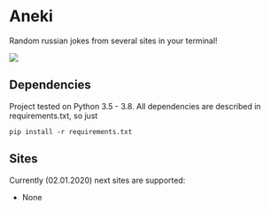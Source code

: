 # Aneki
Random russian jokes from several sites in your terminal!  

![](https://github.com/VolkovAK/aneki/workflows/Build/badge.svg)

## Dependencies
Project tested on Python 3.5 - 3.8.
All dependencies are described in requirements.txt, so just

    pip install -r requirements.txt


## Sites
Currently (02.01.2020) next sites are supported:
 - None


